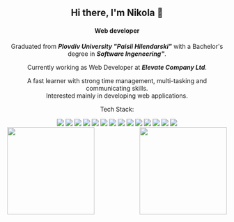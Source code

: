 
<h2 align="center">
   Hi there, I'm Nikola 👋
</h2>
<h4 align="center">
    Web developer
</h4>
<p align="center">
  Graduated from <b><i>Plovdiv University "Paisii Hilendarski"</i></b> with a Bachelor's degree in <b><i>Software Ingeneering"</i></b>.
</p>
<p align="center">
  Currently working as Web Developer at <b><i>Elevate Company Ltd</i></b>.
</p>
<p align="center">
  A fast learner with strong time management, multi-tasking and communicating skills.<br/> Interested mainly in developing web applications.
</p>


<div>
  <p align="center">
    Tech Stack:
  </p>

  <div>
    <div align="center">
    <img src="https://img.shields.io/badge/HTML5-E34F26?style=for-the-badge&logo=html5&logoColor=white" /> <img src="https://img.shields.io/badge/CSS3-1572B6?style=for-the-badge&logo=css3&logoColor=white" /> <img src="https://img.shields.io/badge/JavaScript-323330?style=for-the-badge&logo=javascript&logoColor=F7DF1E" /> <img src="https://img.shields.io/badge/Java-ED8B00?style=for-the-badge&logo=java&logoColor=whiteE" />
      <img src="https://img.shields.io/badge/MySQL-005C84?style=for-the-badge&logo=mysql&logoColor=white" /> <img src="https://img.shields.io/badge/MongoDB-4EA94B?style=for-the-badge&logo=mongodb&logoColor=white" /> 
      <img src="https://img.shields.io/badge/Node.js-339933?style=for-the-badge&logo=nodedotjs&logoColor=white" /> <img src="https://img.shields.io/badge/npm-CB3837?style=for-the-badge&logo=npm&logoColor=white" /> <img src="https://img.shields.io/badge/React-20232A?style=for-the-badge&logo=react&logoColor=61DAFB" /> <img src="https://img.shields.io/badge/Redux-593D88?style=for-the-badge&logo=redux&logoColor=white" /> <img src="https://img.shields.io/badge/Postman-FF6C37?style=for-the-badge&logo=Postman&logoColor=white" /> <img src="https://img.shields.io/badge/Heroku-430098?style=for-the-badge&logo=heroku&logoColor=white" /> <img src="https://img.shields.io/badge/Visual_Studio_Code-0078D4?style=for-the-badge&logo=visual%20studio%20code&logoColor=white" /> <img src="https://img.shields.io/badge/Visual_Studio-5C2D91?style=for-the-badge&logo=visual%20studio&logoColor=white" />
    </div>
</div>
  
<a href="https://github.com/nikolagg99/github-readme-stats">
  <img align="left" height="200em" src="https://github-readme-stats.vercel.app/api?username=nikolagg99&show_icons=true&theme=dark" />
</a>
<a href="https://github.com/nikolagg99/convoychat">
  <img align="right" height="200em" src="https://github-readme-stats.vercel.app/api/top-langs/?username=nikolagg99&theme=dark" />
</a>


<!--
**nikolagg99/nikolagg99** is a ✨ _special_ ✨ repository because its `README.md` (this file) appears on your GitHub profile.

Here are some ideas to get you started:

- 🔭 I’m currently working on ...
- 🌱 I’m currently learning ...
- 👯 I’m looking to collaborate on ...
- 🤔 I’m looking for help with ...
- 💬 Ask me about ...
- 📫 How to reach me: ...
- 😄 Pronouns: ...
- ⚡ Fun fact: ...
-->
